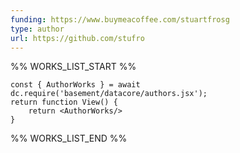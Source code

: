 ```yaml
---
funding: https://www.buymeacoffee.com/stuartfrosg
type: author
url: https://github.com/stufro
---
```



%% WORKS_LIST_START %%

```datacorejsx
const { AuthorWorks } = await dc.require('basement/datacore/authors.jsx');
return function View() {
    return <AuthorWorks/>
}
```
%% WORKS_LIST_END %%